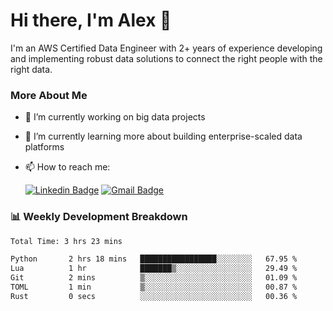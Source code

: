 # Hi there, I'm Alex  👋

I'm an AWS Certified Data Engineer with 2+ years of experience developing and implementing robust data solutions to connect the right people with the right data. 

### More About Me

- 🔭 I’m currently working on big data projects
- 🌱 I’m currently learning more about building enterprise-scaled data platforms
- 📫 How to reach me:

  [![Linkedin Badge](https://img.shields.io/badge/LinkedIn-0077B5?style=for-the-badge&logo=linkedin&logoColor=white)](https://www.linkedin.com/in/itsalexchen) [![Gmail Badge](https://img.shields.io/badge/Gmail-D14836?style=for-the-badge&logo=gmail&logoColor=white)](mailto:itsalexchen@gmail.com)




### 📊 Weekly Development Breakdown
<!--START_SECTION:waka-->

```txt
Total Time: 3 hrs 23 mins

Python       2 hrs 18 mins   █████████████████░░░░░░░░   67.95 %
Lua          1 hr            ███████▒░░░░░░░░░░░░░░░░░   29.49 %
Git          2 mins          ▒░░░░░░░░░░░░░░░░░░░░░░░░   01.09 %
TOML         1 min           ▒░░░░░░░░░░░░░░░░░░░░░░░░   00.87 %
Rust         0 secs          ░░░░░░░░░░░░░░░░░░░░░░░░░   00.36 %
```

<!--END_SECTION:waka-->
